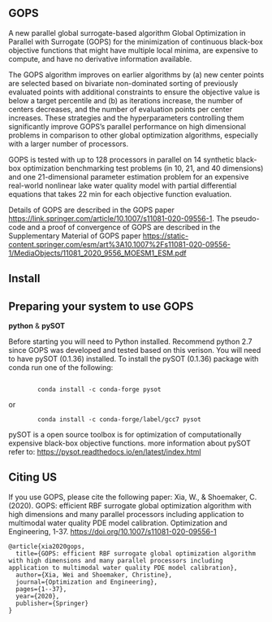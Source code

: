 ## GOPS

A new parallel global surrogate-based algorithm Global Optimization in Parallel with Surrogate (GOPS) for the minimization of continuous black-box objective functions that might have multiple local minima, are expensive to compute, and have no derivative information available.

The GOPS algorithm improves on earlier algorithms by (a) new center points are selected based on bivariate non-dominated sorting of previously evaluated points with additional constraints to ensure the objective value is below a target percentile and (b) as iterations increase, the number of centers decreases, and the number of evaluation points per center increases. These strategies and the hyperparameters controlling them significantly improve GOPS’s parallel performance on high dimensional problems in comparison to other global optimization algorithms, especially with a larger number of processors. 

GOPS is tested with up to 128 processors in parallel on 14 synthetic black-box optimization benchmarking test problems (in 10, 21, and 40 dimensions) and one 21-dimensional parameter estimation problem for an expensive real-world nonlinear lake water quality model with partial differential equations that takes 22 min for each objective function evaluation.

Details of GOPS are described in the GOPS paper https://link.springer.com/article/10.1007/s11081-020-09556-1.
The  pseudo-code and  a proof of convergence of GOPS are described in the Supplementary Material of GOPS paper https://static-content.springer.com/esm/art%3A10.1007%2Fs11081-020-09556-1/MediaObjects/11081_2020_9556_MOESM1_ESM.pdf

## Install

Preparing your system to use GOPS
------------------------------------

**python** & **pySOT**

Before starting you will need to Python installed. Recommend python 2.7 since GOPS was developed and tested based on this verison.
You will need to have pySOT (0.1.36) installed. 
To install the pySOT (0.1.36) package with conda run one of the following:

```

		conda install -c conda-forge pysot
```
or
```
		conda install -c conda-forge/label/gcc7 pysot
```

pySOT is a open source toolbox is for optimization of computationally expensive black-box objective functions. 
more information about pySOT refer to: https://pysot.readthedocs.io/en/latest/index.html


## Citing US
If you use GOPS, please cite the following paper: Xia, W., & Shoemaker, C. (2020). GOPS: efficient RBF surrogate global optimization algorithm with high dimensions and many parallel processors including application to multimodal water quality PDE model calibration. Optimization and Engineering, 1-37. https://doi.org/10.1007/s11081-020-09556-1

```
@article{xia2020gops,
  title={GOPS: efficient RBF surrogate global optimization algorithm with high dimensions and many parallel processors including application to multimodal water quality PDE model calibration},
  author={Xia, Wei and Shoemaker, Christine},
  journal={Optimization and Engineering},
  pages={1--37},
  year={2020},
  publisher={Springer}
}
```
